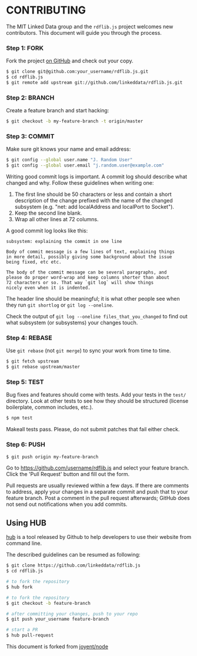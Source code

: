 # CONTRIBUTING

The MIT Linked Data group and the `rdflib.js` project welcomes new contributors. This document will guide you
through the process.

### Step 1: FORK

Fork the project [on GitHub](https://github.com/linkeddata/rdflib.js) and check out
your copy.

```sh
$ git clone git@github.com:your_username/rdflib.js.git
$ cd rdflib.js
$ git remote add upstream git://github.com/linkeddata/rdflib.js.git
```


### Step 2: BRANCH

Create a feature branch and start hacking:

```sh
$ git checkout -b my-feature-branch -t origin/master
```


### Step 3: COMMIT

Make sure git knows your name and email address:

```sh
$ git config --global user.name "J. Random User"
$ git config --global user.email "j.random.user@example.com"
```

Writing good commit logs is important.  A commit log should describe what
changed and why.  Follow these guidelines when writing one:

1. The first line should be 50 characters or less and contain a short
   description of the change prefixed with the name of the changed
   subsystem (e.g. "net: add localAddress and localPort to Socket").
2. Keep the second line blank.
3. Wrap all other lines at 72 columns.

A good commit log looks like this:

```
subsystem: explaining the commit in one line

Body of commit message is a few lines of text, explaining things
in more detail, possibly giving some background about the issue
being fixed, etc etc.

The body of the commit message can be several paragraphs, and
please do proper word-wrap and keep columns shorter than about
72 characters or so. That way `git log` will show things
nicely even when it is indented.
```

The header line should be meaningful; it is what other people see when they
run `git shortlog` or `git log --oneline`.

Check the output of `git log --oneline files_that_you_changed` to find out
what subsystem (or subsystems) your changes touch.


### Step 4: REBASE

Use `git rebase` (not `git merge`) to sync your work from time to time.

```sh
$ git fetch upstream
$ git rebase upstream/master
```


### Step 5: TEST

Bug fixes and features should come with tests.  Add your tests in the
`test/` directory.  Look at other tests to see how they should be
structured (license boilerplate, common includes, etc.).

```sh
$ npm test
```

Makeall tests pass.  Please, do not submit patches that fail either check.


### Step 6: PUSH

```sh
$ git push origin my-feature-branch
```

Go to https://github.com/username/rdflib.js and select your feature branch.  Click
the 'Pull Request' button and fill out the form.

Pull requests are usually reviewed within a few days.  If there are comments
to address, apply your changes in a separate commit and push that to your
feature branch.  Post a comment in the pull request afterwards; GitHub does
not send out notifications when you add commits.

## Using HUB

[hub](https://hub.github.com/) is a tool released by Github to help developers to use their website from command line.

The described guidelines can be resumed as following:

```bash
$ git clone https://github.com/linkeddata/rdflib.js
$ cd rdflib.js

# to fork the repository
$ hub fork

# to fork the repository
$ git checkout -b feature-branch

# after committing your changes, push to your repo
$ git push your_username feature-branch

# start a PR
$ hub pull-request
```

This document is forked from [joyent/node](https://github.com/joyent/node/blob/master/CONTRIBUTING.md)


[issue tracker]: https://github.com/linkeddata/rdflib.js/issues
